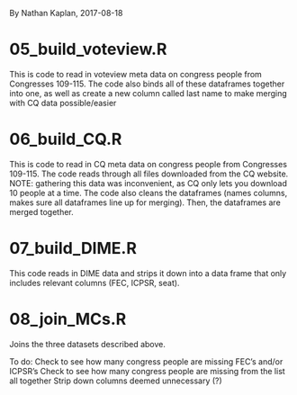 By Nathan Kaplan, 2017-08-18

# 05_build_voteview.R
This is code to read in voteview meta data on congress people from Congresses 109-115.
The code also binds all of these dataframes together into one, as well as create a new column called last name to make merging with CQ data possible/easier

# 06_build_CQ.R
This is code to read in CQ meta data on congress people from Congresses 109-115.
The code reads through all files downloaded from the CQ website.
NOTE: gathering this data was inconvenient, as CQ only lets you download 10 people at a time.
The code also cleans the dataframes (names columns, makes sure all dataframes line up for merging).
Then, the dataframes are merged together.

# 07_build_DIME.R
This code reads in DIME data and strips it down into a data frame that only includes relevant columns (FEC, ICPSR, seat).

# 08_join_MCs.R
Joins the three datasets described above.

To do:
Check to see how many congress people are missing FEC’s and/or ICPSR’s
Check to see how many congress people are missing from the list all together
Strip down columns deemed unnecessary (?)


